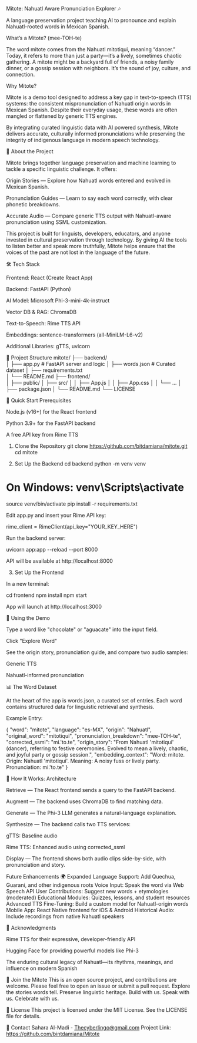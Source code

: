 Mitote: Nahuatl Aware Pronunciation Explorer 🎶

A language preservation project teaching AI to pronounce and explain Nahuatl-rooted words in Mexican Spanish.

What’s a Mitote? (mee-TOH-te)

The word mitote comes from the Nahuatl mitotiqui, meaning “dancer.” Today, it refers to more than just a party—it’s a lively, sometimes chaotic gathering. A mitote might be a backyard full of friends, a noisy family dinner, or a gossip session with neighbors. It’s the sound of joy, culture, and connection.

Why Mitote?

Mitote is a demo tool designed to address a key gap in text-to-speech (TTS) systems: the consistent mispronunciation of Nahuatl origin words in Mexican Spanish. Despite their everyday usage, these words are often mangled or flattened by generic TTS engines.

By integrating curated linguistic data with AI powered synthesis, Mitote delivers accurate, culturally informed pronunciations while preserving the integrity of indigenous language in modern speech technology.

🌟 About the Project

Mitote brings together language preservation and machine learning to tackle a specific linguistic challenge. It offers:

Origin Stories — Explore how Nahuatl words entered and evolved in Mexican Spanish.

Pronunciation Guides — Learn to say each word correctly, with clear phonetic breakdowns.

Accurate Audio — Compare generic TTS output with Nahuatl-aware pronunciation using SSML customization.

This project is built for linguists, developers, educators, and anyone invested in cultural preservation through technology. By giving AI the tools to listen better and speak more truthfully, Mitote helps ensure that the voices of the past are not lost in the language of the future.

🛠️ Tech Stack

Frontend: React (Create React App)

Backend: FastAPI (Python)

AI Model: Microsoft Phi-3-mini-4k-instruct

Vector DB & RAG: ChromaDB

Text-to-Speech: Rime TTS API

Embeddings: sentence-transformers (all-MiniLM-L6-v2)

Additional Libraries: gTTS, uvicorn

📁 Project Structure
mitote/
├── backend/                 
│   ├── app.py              # FastAPI server and logic
│   ├── words.json          # Curated dataset
│   ├── requirements.txt    
│   └── README.md
├── frontend/               
│   ├── public/
│   ├── src/
│   │   ├── App.js
│   │   ├── App.css
│   │   └── ...
│   ├── package.json
│   └── README.md
└── LICENSE

🚀 Quick Start
Prerequisites

Node.js (v16+) for the React frontend

Python 3.9+ for the FastAPI backend

A free API key from Rime TTS

1. Clone the Repository
git clone https://github.com/bitdamiana/mitote.git
cd mitote

2. Set Up the Backend
cd backend
python -m venv venv
# On Windows: venv\Scripts\activate
source venv/bin/activate
pip install -r requirements.txt


Edit app.py and insert your Rime API key:

rime_client = RimeClient(api_key="YOUR_KEY_HERE")


Run the backend server:

uvicorn app:app --reload --port 8000


API will be available at http://localhost:8000

3. Set Up the Frontend

In a new terminal:

cd frontend
npm install
npm start


App will launch at http://localhost:3000

💬 Using the Demo

Type a word like "chocolate" or "aguacate" into the input field.

Click "Explore Word"

See the origin story, pronunciation guide, and compare two audio samples:

Generic TTS

Nahuatl-informed pronunciation

📊 The Word Dataset

At the heart of the app is words.json, a curated set of entries. Each word contains structured data for linguistic retrieval and synthesis.

Example Entry:

{
  "word": "mitote",
  "language": "es-MX",
  "origin": "Nahuatl",
  "original_word": "mitotiqui",
  "pronunciation_breakdown": "mee-TOH-te",
  "corrected_ssml": "mi.'to.te",
  "origin_story": "From Nahuatl 'mitotiqui' (dancer), referring to festive ceremonies. Evolved to mean a lively, chaotic, and joyful party or gossip session.",
  "embedding_context": "Word: mitote. Origin: Nahuatl 'mitotiqui'. Meaning: A noisy fuss or lively party. Pronunciation: mi.'to.te"
}

🔧 How It Works: Architecture

Retrieve — The React frontend sends a query to the FastAPI backend.

Augment — The backend uses ChromaDB to find matching data.

Generate — The Phi-3 LLM generates a natural-language explanation.

Synthesize — The backend calls two TTS services:

gTTS: Baseline audio

Rime TTS: Enhanced audio using corrected_ssml

Display — The frontend shows both audio clips side-by-side, with pronunciation and story.

Future Enhancements
🌍 Expanded Language Support: Add Quechua, Guarani, and other indigenous roots
Voice Input: Speak the word via Web Speech API
User Contributions: Suggest new words + etymologies (moderated)
Educational Modules: Quizzes, lessons, and student resources
Advanced TTS Fine-Tuning: Build a custom model for Nahuatl-origin words
Mobile App: React Native frontend for iOS & Android
Historical Audio: Include recordings from native Nahuatl speakers

🙏 Acknowledgments

Rime TTS for their expressive, developer-friendly API

Hugging Face for providing powerful models like Phi-3

The enduring cultural legacy of Nahuatl—its rhythms, meanings, and influence on modern Spanish

🤝 Join the Mitote
This is an open source project, and contributions are welcome. 
Please feel free to open an issue or submit a pull request.
Explore the stories words tell. Preserve linguistic heritage.
Build with us. Speak with us. Celebrate with us.

📄 License This project is licensed under the MIT License. See the LICENSE file for details.

📧 Contact Sahara Al-Madi - Thecyberlingo@gmail.com Project Link: https://github.com/bintdamiana/Mitote
